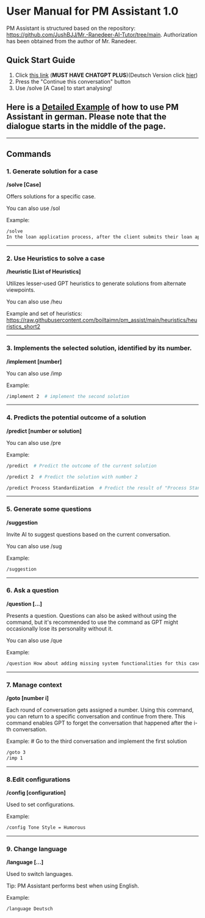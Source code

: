 # User Manual for PM Assistant 1.0
PM Assistant is structured based on the repository: https://github.com/JushBJJ/Mr.-Ranedeer-AI-Tutor/tree/main. Authorization has been obtained from the author of Mr. Ranedeer.

## Quick Start Guide

1. Click [this link](https://chat.openai.com/share/9a201bb0-20c6-40dd-aa67-33c1b03185d9) (**MUST HAVE CHATGPT PLUS**)(Deutsch Version click [hier](https://chat.openai.com/share/76f03aad-d9d2-45a5-88d7-3387366572f6))
2. Press the "Continue this conversation" button
3. Use /solve [A Case] to start analysing!

## Here is a [Detailed Example](https://chat.openai.com/share/795252a5-1228-4f7e-9786-07956f40a27f) of how to use PM Assistant in german. Please note that the dialogue starts in the middle of the page.

---
## Commands
### 1. Generate solution for a case
**/solve [Case]** 

Offers solutions for a specific case.

You can also use /sol

Example:
```bash
/solve
In the loan application process, after the client submits their loan application, the clerk performs three checks in a random order: identity check, verification, and creditworthiness check. If any of these checks fail, the application is rejected. However, since there is no predefined order for conducting the checks, it leads to an issue of overprocessing.
```

---
### 2. Use Heuristics to solve a case
**/heuristic [List of Heuristics]**

Utilizes lesser-used GPT heuristics to generate solutions from alternate viewpoints.

You can also use /heu

Example and set of heuristics:
https://raw.githubusercontent.com/boiltaimn/pm_assist/main/heuristics/heuristics_short2

---
### 3. Implements the selected solution, identified by its number.
**/implement [number]**

You can also use /imp

Example:
```bash
/implement 2  # implement the second solution
```

---
### 4. Predicts the potential outcome of a solution
**/predict [number or solution]**

You can also use /pre

Example:
```bash
/predict  # Predict the outcome of the current solution
```
```bash
/predict 2  # Predict the solution with number 2
```
```bash
/predict Process Standardization  # Predict the result of "Process Standardization"
```

---
### 5. Generate some questions
**/suggestion**

Invite AI to suggest questions based on the current conversation.

You can also use /sug

Example:
```bash
/suggestion
```

---
### 6. Ask a question
**/question [...]**

Presents a question. Questions can also be asked without using the command, but it's recommended to use the command as GPT might occasionally lose its personality without it.

You can also use /que

Example:
```bash
/question How about adding missing system functionalities for this case?
```

---
### 7. Manage context 
**/goto [number i]**

Each round of conversation gets assigned a number. Using this command, you can return to a specific conversation and continue from there. This command enables GPT to forget the conversation that happened after the i-th conversation.

Example: # Go to the third conversation and implement the first solution
```bash
/goto 3 
/imp 1
```

---
### 8.Edit configurations
**/config [configuration]**

Used to set configurations.

Example: 
```bash
/config Tone Style = Humorous
```
---
### 9. Change language
**/language [...]**

Used to switch languages.

Tip: PM Assistant performs best when using English.

Example: 
```bash
/language Deutsch
```
